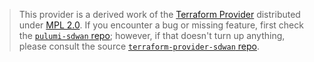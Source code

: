 > This provider is a derived work of the [Terraform Provider](https://github.com/CiscoDevNet/terraform-provider-sdwan)
> distributed under [MPL 2.0](https://www.mozilla.org/en-US/MPL/2.0/). If you encounter a bug or missing feature,
> first check the [`pulumi-sdwan` repo](https://github.com/pulumi/pulumi-sdwan/issues); however, if that doesn't turn up anything,
> please consult the source [`terraform-provider-sdwan` repo](https://github.com/CiscoDevNet/terraform-provider-sdwan/issues).
